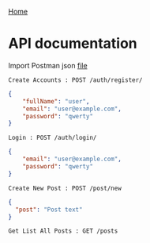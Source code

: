 [Home](../../README.md)

# API documentation

Import Postman json [file](../../resources/Pecode%20Facebook%20App.postman_collection.json)



`Create Accounts : POST /auth/register/`

```json
{
  	"fullName": "user",
    "email": "user@example.com",
    "password": "qwerty"
}
```    

`Login : POST /auth/login/`

```json
{
	"email": "user@example.com",
	"password": "qwerty"
}
```


`Create New Post : POST /post/new`

```json
{
  "post": "Post text"
}
```

`Get List All Posts : GET /posts`

